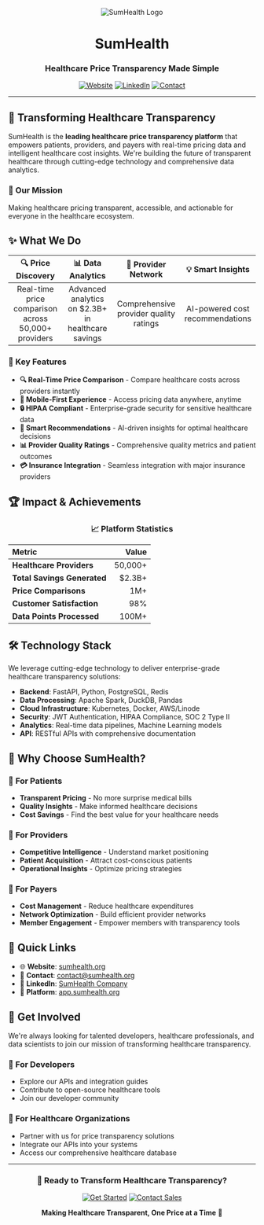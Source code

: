 <div align="center">

![SumHealth Logo](https://app.devin.ai/attachments/bf33f848-5067-4f01-ad69-f1fbbe2baf91/sumnew.png)

# SumHealth
### Healthcare Price Transparency Made Simple

[![Website](https://img.shields.io/badge/Website-sumhealth.org-00D4AA?style=for-the-badge&logo=globe)](https://sumhealth.org)
[![LinkedIn](https://img.shields.io/badge/LinkedIn-SumHealth-0077B5?style=for-the-badge&logo=linkedin)](https://linkedin.com/company/1018434)
[![Contact](https://img.shields.io/badge/Contact-contact%40sumhealth.org-EA4335?style=for-the-badge&logo=gmail)](mailto:contact@sumhealth.org)

---

</div>

## 🏥 Transforming Healthcare Transparency

SumHealth is the **leading healthcare price transparency platform** that empowers patients, providers, and payers with real-time pricing data and intelligent healthcare cost insights. We're building the future of transparent healthcare through cutting-edge technology and comprehensive data analytics.

### 🎯 Our Mission
Making healthcare pricing transparent, accessible, and actionable for everyone in the healthcare ecosystem.

## ✨ What We Do

<div align="center">

| 🔍 **Price Discovery** | 📊 **Data Analytics** | 🏥 **Provider Network** | 💡 **Smart Insights** |
|:---:|:---:|:---:|:---:|
| Real-time price comparison across 50,000+ providers | Advanced analytics on $2.3B+ in healthcare savings | Comprehensive provider quality ratings | AI-powered cost recommendations |

</div>

### 🚀 Key Features

- **🔍 Real-Time Price Comparison** - Compare healthcare costs across providers instantly
- **📱 Mobile-First Experience** - Access pricing data anywhere, anytime
- **🔒 HIPAA Compliant** - Enterprise-grade security for sensitive healthcare data
- **🤖 Smart Recommendations** - AI-driven insights for optimal healthcare decisions
- **📊 Provider Quality Ratings** - Comprehensive quality metrics and patient outcomes
- **💳 Insurance Integration** - Seamless integration with major insurance providers

## 🏆 Impact & Achievements

<div align="center">

### 📈 Platform Statistics

| Metric | Value |
|:---|---:|
| **Healthcare Providers** | 50,000+ |
| **Total Savings Generated** | $2.3B+ |
| **Price Comparisons** | 1M+ |
| **Customer Satisfaction** | 98% |
| **Data Points Processed** | 100M+ |

</div>

## 🛠️ Technology Stack

We leverage cutting-edge technology to deliver enterprise-grade healthcare transparency solutions:

- **Backend**: FastAPI, Python, PostgreSQL, Redis
- **Data Processing**: Apache Spark, DuckDB, Pandas
- **Cloud Infrastructure**: Kubernetes, Docker, AWS/Linode
- **Security**: JWT Authentication, HIPAA Compliance, SOC 2 Type II
- **Analytics**: Real-time data pipelines, Machine Learning models
- **API**: RESTful APIs with comprehensive documentation

## 🌟 Why Choose SumHealth?

### 🎯 **For Patients**
- **Transparent Pricing** - No more surprise medical bills
- **Quality Insights** - Make informed healthcare decisions
- **Cost Savings** - Find the best value for your healthcare needs

### 🏥 **For Providers**
- **Competitive Intelligence** - Understand market positioning
- **Patient Acquisition** - Attract cost-conscious patients
- **Operational Insights** - Optimize pricing strategies

### 💼 **For Payers**
- **Cost Management** - Reduce healthcare expenditures
- **Network Optimization** - Build efficient provider networks
- **Member Engagement** - Empower members with transparency tools

## 🔗 Quick Links

- 🌐 **Website**: [sumhealth.org](https://sumhealth.org)
- 📧 **Contact**: [contact@sumhealth.org](mailto:contact@sumhealth.org)
- 💼 **LinkedIn**: [SumHealth Company](https://linkedin.com/company/1018434)
- 📱 **Platform**: [app.sumhealth.org](https://app.sumhealth.org)

## 🤝 Get Involved

We're always looking for talented developers, healthcare professionals, and data scientists to join our mission of transforming healthcare transparency.

### 🔧 For Developers
- Explore our APIs and integration guides
- Contribute to open-source healthcare tools
- Join our developer community

### 🏥 For Healthcare Organizations
- Partner with us for price transparency solutions
- Integrate our APIs into your systems
- Access our comprehensive healthcare database

---

<div align="center">

### 🚀 Ready to Transform Healthcare Transparency?

[![Get Started](https://img.shields.io/badge/Get%20Started-sumhealth.org-00D4AA?style=for-the-badge&logo=rocket)](https://sumhealth.org)
[![Contact Sales](https://img.shields.io/badge/Contact%20Sales-Schedule%20Demo-0077B5?style=for-the-badge&logo=calendar)](mailto:contact@sumhealth.org)

**Making Healthcare Transparent, One Price at a Time** 💙

</div>

